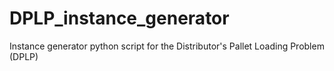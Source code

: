 # DPLP_instance_generator
Instance generator python script for the Distributor's Pallet Loading Problem (DPLP)
